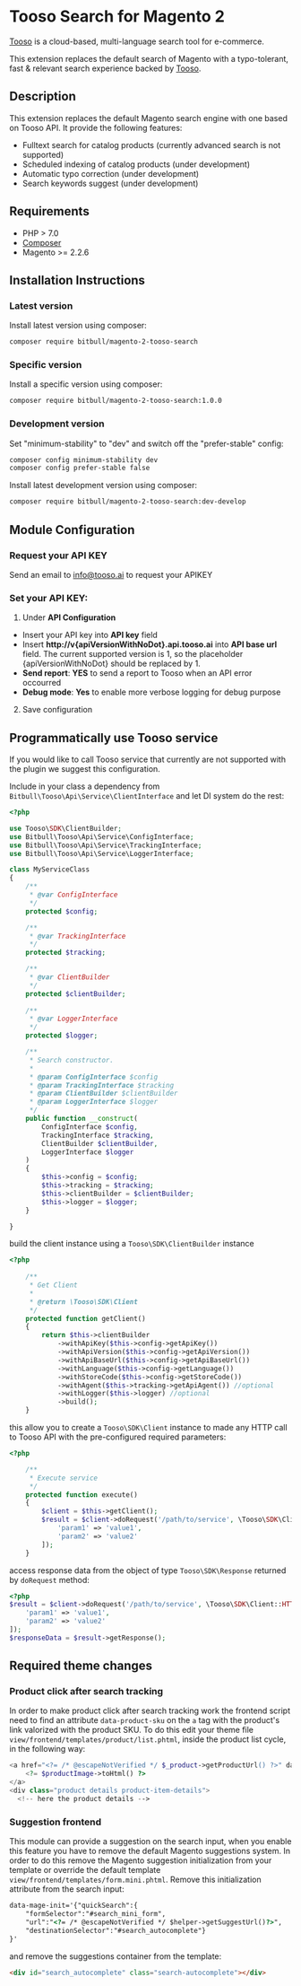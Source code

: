 # Tooso Search for Magento 2

[Tooso](http://tooso.ai) is a cloud-based, multi-language search tool for e-commerce.

This extension replaces the default search of Magento with a typo-tolerant, fast & relevant search experience backed by [Tooso](http://tooso.ai/Default.aspx).

## Description

This extension replaces the default Magento search engine with one based on Tooso API.
It provide the following features:

* Fulltext search for catalog products (currently advanced search is not supported)
* Scheduled indexing of catalog products (under development)
* Automatic typo correction (under development)
* Search keywords suggest (under development)

## Requirements

* PHP > 7.0
* [Composer](https://getcomposer.org/)
* Magento >= 2.2.6

## Installation Instructions

### Latest version

Install latest version using composer:
```bash
composer require bitbull/magento-2-tooso-search
```

### Specific version

Install a specific version using composer:
```bash
composer require bitbull/magento-2-tooso-search:1.0.0
```

### Development version

Set "minimum-stability" to "dev" and switch off the "prefer-stable" config:
```bash
composer config minimum-stability dev
composer config prefer-stable false
```

Install latest development version using composer:
```bash
composer require bitbull/magento-2-tooso-search:dev-develop
```

## Module Configuration

### Request your API KEY
Send an email to info@tooso.ai to request your APIKEY

### Set your API KEY: 
1. Under __API Configuration__
* Insert your API key into __API key__ field
* Insert __http://v{apiVersionWithNoDot}.api.tooso.ai__ into __API base url__ field. The current supported version is 1, so the placeholder {apiVersionWithNoDot} should be replaced by 1.
* __Send report__: __YES__ to send a report to Tooso when an API error occourred	
* __Debug mode__:  __Yes__ to enable more verbose logging for debug purpose
2. Save configuration


## Programmatically use Tooso service

If you would like to call Tooso service that currently are not supported with the plugin we suggest this configuration.

Include in your class a dependency from `Bitbull\Tooso\Api\Service\ClientInterface` and let DI system do the rest:
```php
<?php

use Tooso\SDK\ClientBuilder;
use Bitbull\Tooso\Api\Service\ConfigInterface;
use Bitbull\Tooso\Api\Service\TrackingInterface;
use Bitbull\Tooso\Api\Service\LoggerInterface;

class MyServiceClass
{
    /**
     * @var ConfigInterface
     */
    protected $config;

    /**
     * @var TrackingInterface
     */
    protected $tracking;

    /**
     * @var ClientBuilder
     */
    protected $clientBuilder;
    
    /**
     * @var LoggerInterface
     */
    protected $logger;

    /**
     * Search constructor.
     *
     * @param ConfigInterface $config
     * @param TrackingInterface $tracking
     * @param ClientBuilder $clientBuilder
     * @param LoggerInterface $logger
     */
    public function __construct(
        ConfigInterface $config,
        TrackingInterface $tracking,
        ClientBuilder $clientBuilder,
        LoggerInterface $logger
    )
    {
        $this->config = $config;
        $this->tracking = $tracking;
        $this->clientBuilder = $clientBuilder;
        $this->logger = $logger;
    }

}

```
build the client instance using a `Tooso\SDK\ClientBuilder` instance
```php
<?php
    
    /**
     * Get Client
     *
     * @return \Tooso\SDK\Client
     */
    protected function getClient()
    {
        return $this->clientBuilder
            ->withApiKey($this->config->getApiKey())
            ->withApiVersion($this->config->getApiVersion())
            ->withApiBaseUrl($this->config->getApiBaseUrl())
            ->withLanguage($this->config->getLanguage())
            ->withStoreCode($this->config->getStoreCode())
            ->withAgent($this->tracking->getApiAgent()) //optional
            ->withLogger($this->logger) //optional
            ->build();
    }
``` 

this allow you to create a `Tooso\SDK\Client` instance to made any HTTP call to Tooso API with the pre-configured required parameters:
```php
<?php

    /**
     * Execute service
     */
    protected function execute()
    {
        $client = $this->getClient();
        $result = $client->doRequest('/path/to/service', \Tooso\SDK\Client::HTTP_METHOD_GET, [
            'param1' => 'value1',
            'param2' => 'value2'
        ]);
    }
```
access response data from the object of type `Tooso\SDK\Response` returned by `doRequest` method:
```php
<?php
$result = $client->doRequest('/path/to/service', \Tooso\SDK\Client::HTTP_METHOD_GET, [
    'param1' => 'value1',
    'param2' => 'value2'
]);
$responseData = $result->getResponse();
```

## Required theme changes

### Product click after search tracking

In order to make product click after search tracking work the frontend script need to find 
an attribute `data-product-sku` on the `a` tag with the product's link valorized with the product SKU. 
To do this edit your theme file `view/frontend/templates/product/list.phtml`, inside the product list cycle, in the following way:
```php
<a href="<?= /* @escapeNotVerified */ $_product->getProductUrl() ?>" data-product-sku="<?= $block->escapeHtml($_product->getSku()) ?>" class="product photo product-item-photo" tabindex="-1">
    <?= $productImage->toHtml() ?>
</a>
<div class="product details product-item-details">
  <!-- here the product details -->
```

### Suggestion frontend

This module can provide a suggestion on the search input, when you enable this feature you have to remove the default Magento suggestions system.
In order to do this remove the Magento suggestion initialization from your template or override the default template `view/frontend/templates/form.mini.phtml`.
Remove this initialization attribute from the search input:
```html
data-mage-init='{"quickSearch":{
    "formSelector":"#search_mini_form",
    "url":"<?= /* @escapeNotVerified */ $helper->getSuggestUrl()?>",
    "destinationSelector":"#search_autocomplete"}
}'
```  
and remove the suggestions container from the template:
```html
<div id="search_autocomplete" class="search-autocomplete"></div>
```
